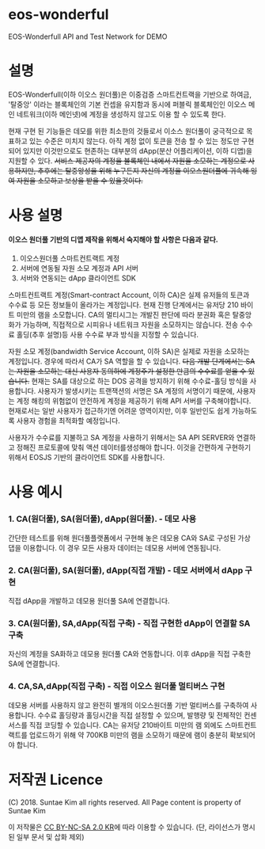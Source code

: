# eos-wonderful
EOS-Wonderfull API and Test Network for DEMO


# 설명 
EOS-Wonderfull(이하 이오스 원더풀)은 이중검증 스마트컨트랙을 기반으로 하여금, '탈중앙' 이라는 블록체인의 기본 컨셉을 유지함과 동시에 퍼블릭 블록체인인 이오스 메인 네트워크(이하 메인넷)에 계정을 생성하지 않고도 이용 할 수 있도록 한다.

현재 구현 된 기능들은 데모를 위한 최소한의 것들로서 이소스 원더풀이 궁극적으로 목표하고 있는 수준은 미치지 않는다. 아직 계정 없이 토큰을 전송 할 수 있는 정도만 구현되어 있지만 이것만으로도 현존하는 대부분의 dApp(분산 어플리케이션, 이하 디앱)을 지원할 수 있다. ~~서비스 제공자의 계정을 블록체인 내에서 자원을 소모하는 계정으로 사용하지만, 추후에는 탈중앙성을 위해 누구든지 자신의 계정을 이오스원더풀에 귀속해 잉여 자원을 소모하고 보상을 받을 수 있을것이다.~~

# 사용 설명
#### 이오스 원더풀 기반의 디앱 제작을 위해서 숙지해야 할 사항은 다음과 같다.
1. 이오스원더풀 스마트컨트랙트 계정
2. 서버에 연동될 자원 소모 계정과 API 서버
3. 서버와 연동되는 dApp 클라이언트 SDK

스마트컨트랙트 계정(Smart-contract Account, 이하 CA)은 실제 유저들의 토큰과 수수료 등 모든 정보들이 올라가는 계정입니다. 현재 진행 단계에서는 유저당 210 바이트 미만의 램을 소모합니다. CA의 멀티시그는 개발진 판단에 따라 분권화 혹은 탈중앙화가 가능하며, 직접적으로 시피유나 네트워크 자원을 소모하지는 않습니다. 전송 수수료 홀딩(추후 설명)등 사용 수수료 부과 방식을 지정할 수 있습니다.

자원 소모 계정(bandwidth Service Account, 이하 SA)은 실제로 자원을 소모하는 계정입니다. 경우에 따라서 CA가 SA 역할을 할 수 있습니다. ~~다음 개발 단계에서는 SA는 자원을 소모하는 대신 사용자 동의하에 계정주가 설정한 만큼의 수수료를 얻을 수 있습니다.~~ 현재는 SA를 대상으로 하는 DOS 공격을 방지하기 위해 수수료-홀딩 방식을 사용합니다. 사용자가 발생시키는 트랜잭션의 서명은 SA 계정의 서명이기 때문에, 사용자는 계정 해킹의 위험없이 안전하게 계정을 제공하기 위해 API 서버를 구축해야합니다. 현재로서는 일반 사용자가 접근하기엔 어려운 영역이지만, 이후 일반인도 쉽게 가능하도록 사용자 경험을 최적화할 예정입니다.

사용자가 수수료를 지불하고 SA 계정을 사용하기 위해서는 SA API SERVER와 연결하고 정해진 프로토콜에 맞춰 액션 데이터를생성해야 합니다. 이것을 간편하게 구현하기 위해서 EOSJS 기반의 클라이언트 SDK를 사용합니다.

# 사용 예시
### 1. CA(원더풀), SA(원더풀), dApp(원더풀). - 데모 사용
간단한 테스트를 위해 원더풀플랫폼에서 구현해 놓은 데모용 CA와 SA로 구성된 가상 댑을 이용합니다. 이 경우 모든 사용자 데이터는 데모용 서버에 연동됩니다.
### 2. CA(원더풀), SA(원더풀), dApp(직접 개발) - 데모 서버에서 dApp 구현
직접 dApp을 개발하고 데모용 원더풀 SA에 연결합니다.
### 3. CA(원더풀), SA,dApp(직접 구축) - 직접 구현한 dApp이 연결할 SA 구축
자신의 계정을 SA화하고 데모용 원더풀 CA와 연동합니다. 이후 dApp을 직접 구축한 SA에 연결합니다.
### 4. CA,SA,dApp(직접 구축) - 직접 이오스 원더풀 멀티버스 구현
데모용 서버를 사용하지 않고 완전히 별개의 이오스원더풀 기반 멀티버스를 구축하여 사용합니다. 수수료 홀딩량과 홀딩시간을 직접 설정할 수 있으며, 발행량 및 전체적인 컨센서스를 직접 코딩할 수 있습니다. CA는 유저당 210바이트 미만의 램 외에도 스마트컨트랙트를 업로드하기 위해 약 700KB 미만의 램을 소모하기 때문에 램이 충분히 확보되어야 합니다.

# 저작권 Licence
(C) 2018. Suntae Kim all rights reserved. All Page content is property of Suntae Kim

이 저작물은 [CC BY-NC-SA 2.0 KR](https://creativecommons.org/licenses/by-nc-sa/2.0/kr/)에 따라 이용할 수 있습니다. (단, 라이선스가 명시된 일부 문서 및 삽화 제외)
